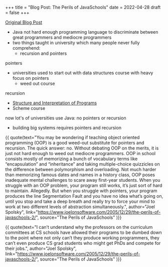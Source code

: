 +++
title = "Blog Post: The Perils of JavaSchools"
date = 2022-04-28
draft = false
+++

[Original Blog Post](https://www.joelonsoftware.com/2005/12/29/the-perils-of-javaschools-2/)

- Java not hard enough programming language to discriminate between great programmers and mediocre programmers
- two things taught in university which many people never fully comprehend:
  - recursion and pointers

pointers
- universities used to start out with data structures course with heavy focus on pointers
  - weed out course

recursion
- [Structure and Interpretation of Programs](http://mitpress.mit.edu/sicp/full-text/book/book.html)
- Scheme course

now lot's of universities use Java: no pointers or recursion
- building big systems requires pointers and recursion

{{ quote(text="You may be wondering if teaching object oriented programming (OOP) is a good weed-out substitute for pointers and recursion. The quick answer: no. Without debating OOP on the merits, it is just not hard enough to weed out mediocre programmers. OOP in school consists mostly of memorizing a bunch of vocabulary terms like “encapsulation” and “inheritance” and taking multiple-choice quizzicles on the difference between polymorphism and overloading. Not much harder than memorizing famous dates and names in a history class, OOP poses inadequate mental challenges to scare away first-year students. When you struggle with an OOP problem, your program still works, it’s just sort of hard to maintain. Allegedly. But when you struggle with pointers, your program produces the line Segmentation Fault and you have no idea what’s going on, until you stop and take a deep breath and really try to force your mind to work at two different levels of abstraction simultaneously.",
author="Joel Spolsky",
link="https://www.joelonsoftware.com/2005/12/29/the-perils-of-javaschools-2/",
source="The Perils of JavaSchools"
)}}

{{ quote(text="I can’t understand why the professors on the curriculum committees at CS schools have allowed their programs to be dumbed down to the point where not only can’t they produce working programmers, they can’t even produce CS grad students who might get PhDs and compete for their jobs.",
author="Joel Spolsky",
link="https://www.joelonsoftware.com/2005/12/29/the-perils-of-javaschools-2/",
source="The Perils of JavaSchools"
)}}
